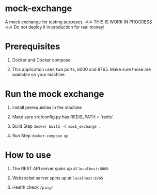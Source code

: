 # mock-exchange

A mock exchange for testing purposes. 
☠☠ THIS IS WORK IN PROGRESS  ☠☠ Do not deploy it in production for real money!



# Prerequisites

1. Docker and Docker compose

2. This application uses two ports, 8000 and 8765. Make sure those are available on your machine. 

# Run the mock exchange

1. Install prerequisites in the machine

2. Make sure src/config.py has REDIS_PATH = 'redis'. 

3. Build Step `docker build -t mock_exchange .`

4. Run Step `docker-compose up`

# How to use
1. The REST API server spins up at `localhost:8000`

2. Websocket server spins up at `localhost:8765`

2. Health check `/ping/`
